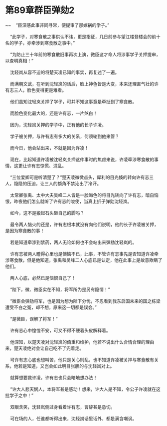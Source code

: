 # 第89章群臣弹劾2
~~&nbsp;&nbsp;&nbsp;&nbsp;“臣深感此事非同寻常，便提审了那嫁祸的学子。”<br><br>&nbsp;&nbsp;&nbsp;&nbsp;“此学子，对寒食散之事供认不讳，更是指证，几日前参与望江楼登楼会的前十名的学子，亦牵涉到寒食散之事中。”<br><br>&nbsp;&nbsp;&nbsp;&nbsp;“为防止三十年前的寒食散旧事再次上演，微臣这才命人将涉事学子关押提审，以查明真相！”<br><br>&nbsp;&nbsp;&nbsp;&nbsp;沈轻岚从容不迫的将楚天凌已知的事实，再复述了一遍。<br><br>&nbsp;&nbsp;&nbsp;&nbsp;而满朝文武，在听到沈轻岚的话后，脸上神色皆是大变，本来还理直气壮的许有志三人，脸色变得更是难看。<br><br>&nbsp;&nbsp;&nbsp;&nbsp;他们虽知沈轻岚关押了学子，可并不知这事竟是牵扯到了寒食散。<br><br>&nbsp;&nbsp;&nbsp;&nbsp;而脸色变化最大的，还是许有志，一片煞白！<br><br>&nbsp;&nbsp;&nbsp;&nbsp;因为，沈轻岚关押的学子中，正有他的长子许凌。<br><br>&nbsp;&nbsp;&nbsp;&nbsp;学子被关押，与许有志有多大的关系，何须轮到他来管？<br><br>&nbsp;&nbsp;&nbsp;&nbsp;而今日，他会站出来，不就是因为许凌！<br><br>&nbsp;&nbsp;&nbsp;&nbsp;现在，比起知道许凌被沈轻岚关押这件事时的焦虑来说，许凌牵涉寒食散的事情，这更让许有志惊慌、混乱。<br><br>&nbsp;&nbsp;&nbsp;&nbsp;“三位爱卿可是听清楚了？”楚天凌微微点头，犀利的目光倏的转向许有志三人，隐隐的压迫，让三人的额角不禁沁出了冷汗。<br><br>&nbsp;&nbsp;&nbsp;&nbsp;太常卿张禹、太中大夫吴峰二人皆是一脸晦色的将目光转向了许有志，暗自恼恨，昨夜他们怎么就听了许有志的唆使，当真上折子弹劾沈轻岚。<br><br>&nbsp;&nbsp;&nbsp;&nbsp;如今，这不是搬起石头砸自己的脚吗？<br><br>&nbsp;&nbsp;&nbsp;&nbsp;最令两人恼火的还是，许有志根本就没有向他们说明，他的长子许凌被关押，是因为寒食散的事！<br><br>&nbsp;&nbsp;&nbsp;&nbsp;若是知道牵涉到禁药，两人无论如何也不会站出来弹劾沈轻岚的。<br><br>&nbsp;&nbsp;&nbsp;&nbsp;许有志被两人瞪得心里也是懊恼不已，此事，不管许有志事先是否知道许凌牵涉寒食散，但是他知道，张禹和吴峰二人心底已是认定，他在此事上是故意欺瞒了他们。<br><br>&nbsp;&nbsp;&nbsp;&nbsp;两人心底，必然已是恼恨自己了！<br><br>&nbsp;&nbsp;&nbsp;&nbsp;“陛下，微、微臣实在不知，将军所为是另有隐情！”<br><br>&nbsp;&nbsp;&nbsp;&nbsp;“微臣会弹劾将军，也是因为想为陛下分忧，不忍看到我东启国未来的国之栋梁遭受不白之冤，却不想，原来这一切都是误会。”<br><br>&nbsp;&nbsp;&nbsp;&nbsp;“是微臣，误解了将军！”<br><br>&nbsp;&nbsp;&nbsp;&nbsp;许有志心中惶惶不安，可又不得不硬着头皮解释着。<br><br>&nbsp;&nbsp;&nbsp;&nbsp;他深知，以楚天凌对沈轻岚的倚重和维护，他若不说出什么合情合理的理由来，楚天凌绝对会让自己吃不了兜着走。<br><br>&nbsp;&nbsp;&nbsp;&nbsp;可许有志心底也想叫苦，他只是关心则乱，也不知道许凌被关押与寒食散有关系，他若是知道，又岂会如此明目张胆的与沈轻岚对上。<br><br>&nbsp;&nbsp;&nbsp;&nbsp;就算想要救许凌，许有志也只会暗地想办法！<br><br>&nbsp;&nbsp;&nbsp;&nbsp;“许大人悲天悯人，本将军甚是感动！想来，许大人是不知，令公子许凌就在这批学子之中！”<br><br>&nbsp;&nbsp;&nbsp;&nbsp;双眼含笑，沈轻岚侧过身看着许有志，言辞甚是恳切。<br><br>&nbsp;&nbsp;&nbsp;&nbsp;可在场的人，任谁都听得出来，沈轻岚话里话外，都是满含嘲讽。<br><br>
                    

<script>_fwqdsqadxfw()</script>
<div><script>_dfwf1dw();</script></div>
<div><script>_dfwf1agdw();</script></div>
                